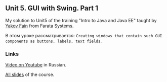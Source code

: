 
## Unit 5. GUI with Swing. Part 1

My solution to Unit5 of the training "Intro to Java and Java EE" taught by [Yakov Fain](https://github.com/yfain) from Farata Systems.

В этом уроке рассматривается: `Creating windows that contain such GUI components as buttons, labels, text fields`.

### Links

[Video on Youtube](http://www.youtube.com/watch?v=vo49-QXsfQs&list=UUnExw5tVdA3TJeb4kmCd-JQ) in Russian.

[All slides](https://code.google.com/p/practicaljava/wiki/Slides) of the course.
